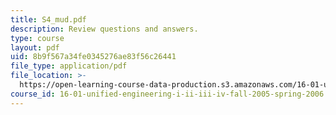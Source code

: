 ```yaml
---
title: S4_mud.pdf
description: Review questions and answers.
type: course
layout: pdf
uid: 8b9f567a34fe0345276ae83f56c26441
file_type: application/pdf
file_location: >-
  https://open-learning-course-data-production.s3.amazonaws.com/16-01-unified-engineering-i-ii-iii-iv-fall-2005-spring-2006/8b9f567a34fe0345276ae83f56c26441_S4_mud.pdf
course_id: 16-01-unified-engineering-i-ii-iii-iv-fall-2005-spring-2006
---
```

